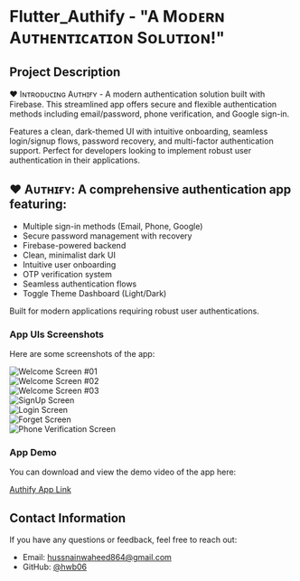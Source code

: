 # Flutter_Authify -  "A Mᴏᴅᴇʀɴ Aᴜᴛʜᴇɴᴛɪᴄᴀᴛɪᴏɴ Sᴏʟᴜᴛɪᴏɴ!"

## **Project Description**

♥ Iɴᴛʀᴏᴅᴜᴄɪɴɢ Aᴜᴛʜɪғʏ - A modern authentication solution built with Firebase. This streamlined app offers secure and flexible authentication methods including email/password, phone verification, and Google sign-in. 

Features a clean, dark-themed UI with intuitive onboarding, seamless login/signup flows, password recovery, and multi-factor authentication support. Perfect for developers looking to implement robust user authentication in their applications.

## ♥ Aᴜᴛʜɪғʏ: A comprehensive authentication app featuring:

-  Multiple sign-in methods (Email, Phone, Google)
-  Secure password management with recovery
-  Firebase-powered backend
-  Clean, minimalist dark UI
-  Intuitive user onboarding
-  OTP verification system
-  Seamless authentication flows
-  Toggle Theme Dashboard (Light/Dark)
  
  Built for modern applications requiring robust user authentications.

### **App UIs Screenshots**
Here are some screenshots of the app:

![Welcome Screen #01](https://github.com/hwb06/Authify/blob/main/Ws1.PNG?raw=true)  
![Welcome Screen #02](https://github.com/hwb06/Authify/blob/main/Ws2.PNG?raw=true)  
![Welcome Screen #03](https://github.com/hwb06/Authify/blob/main/Ws3.PNG?raw=true)  
![SignUp Screen](https://github.com/hwb06/Authify/blob/main/SignUp%20Screen.PNG?raw=true)  
![Login Screen](https://github.com/hwb06/Authify/blob/main/loginScreen.PNG?raw=true)  
![Forget Screen](https://github.com/hwb06/Authify/blob/main/ForgetScreen.PNG?raw=true)  
![Phone Verification Screen](https://github.com/hwb06/Authify/blob/main/PhoneVerification.PNG?raw=true)  

### **App Demo**
You can download and view the demo video of the app here:

[Authify App Link](https://github.com/hwb06/Authify/releases/tag/v1.0)

## **Contact Information**
If you have any questions or feedback, feel free to reach out:

- Email: hussnainwaheed864@gmail.com
- GitHub: [@hwb06](https://github.com/hwb06)
